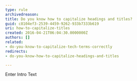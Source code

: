 ```yaml
---
type: rule
archivedreason: 
title: Do you know how to capitalize headings and titles?
guid: c8104ef3-2539-4459-9262-933b7333b619
uri: how-to-capitalize-titles
created: 2016-04-21T06:04:30.0000000Z
authors: []
related:
- do-you-know-to-capitalize-tech-terms-correctly
redirects:
- do-you-know-how-to-capitalize-headings-and-titles

---
```



Enter Intro Text
<br><excerpt class='endintro'></excerpt><br>



